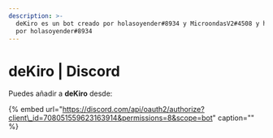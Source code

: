 ```yaml
---
description: >-
  deKiro es un bot creado por holasoyender#8934 y MicroondasV2#4508 y hosteado
  por holasoyender#8934
---
```


# deKiro \| Discord

Puedes añadir a **deKiro** desde: 

{% embed url="https://discord.com/api/oauth2/authorize?client\_id=708051559623163914&permissions=8&scope=bot" caption="" %}



